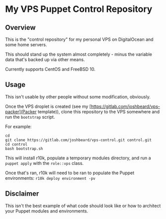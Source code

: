 # My VPS Puppet Control Repository

## Overview

This is the "control repository" for my personal VPS on DigitalOcean and some
home servers.

This should stand up the system almost completely - minus the variable data
that's backed up via other means.

Currently supports CentOS and FreeBSD 10.

## Usage

This isn't usable by other people without some modification, obviously.

Once the VPS droplet is created (see my [https://gitlab.com/joshbeard/vps-packer](Packer template)),
clone this repository to the VPS somewhere and run the `bootstrap` script.

For example:

```shell
cd
git clone https://gitlab.com/joshbeard/vps-control.git control.git
cd control
bash bootstrap.sh
```

This will install r10k, populate a temporary modules directory, and run a
`puppet apply` with the `role::vps` class.

Once that's ran, r10k will need to be ran to populate the Puppet environments:
`r10k deploy environment -pv`

## Disclaimer

This isn't the best example of what code should look like or how to architect
your Puppet modules and environments.
